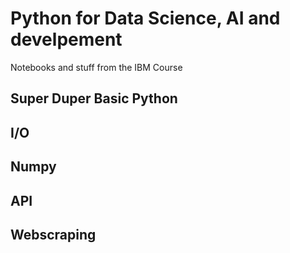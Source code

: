 # Python for Data Science, AI and develpement

Notebooks and stuff from the IBM Course

## Super Duper Basic Python

## I/O

## Numpy

## API

## Webscraping

